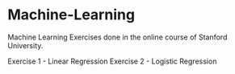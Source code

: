 # Machine-Learning
Machine Learning Exercises done in the online course of Stanford University.

Exercise 1 - Linear Regression
Exercise 2 - Logistic Regression
